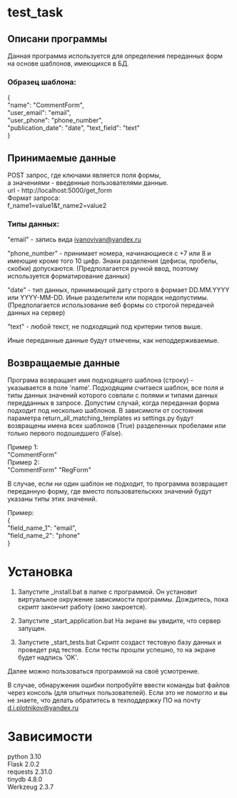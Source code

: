 # test_task
## Описани программы  
Данная программа используется для определения переданных форм  
на основе шаблонов, имеющихся в БД.  

### Образец шаблона:  
{  
"name": "CommentForm",   
"user_email": "email",  
"user_phone": "phone_number",  
"publication_date": "date", 
"text_field": "text"  
}  
## Принимаемые данные
POST запрос, где ключами является поля формы,  
а значениями - введенные пользователями данные.  
url - http://localhost:5000/get_form  
Формат запроса:  
f_name1=value1&f_name2=value2  

### Типы данных:

"email" - запись вида ivanovivan@yandex.ru

"phone_number" - принимает номера, начинающиеся с +7 или 8 и имеющие кроме
того 10 цифр. Знаки разделения (дефисы, пробелы, скобки) допускаются. 
(Предполагается ручной ввод, поэтому используется форматирование данных)

"date" - тип данных, принимающий дату строго в формает DD.MM.YYYY или YYYY-MM-DD. 
Иные разделители или порядок недопустимы. 
(Предполагается использование веб формы со строгой передачей данных на сервер)

"text" - любой текст, не подходящий под критерии типов выше.

Иные переданные данные будут отмечены, как неподдерживаемые.

## Возвращаемые данные
Програма возвращает имя подходящего шаблона (строку) - указывается в поле 'name'.
Подходящим считаеся шаблон, все поля и типы данных значений которого
совпали с полями и типами данных передданных в запросе.
Допустим случай, когда переданная форма подходит под несколько шаблонов.
В зависимоти от состояния параметра return_all_matching_templates из
settings.py будут возвращены имена всех шаблонов (True) разделенных пробелами или только
первого подошедшего (False).

Пример 1:  
"CommentForm"  
Пример 2:  
"CommentForm" "RegForm"  

В случае, если ни один шаблон не подходит, то программа возвращает
переданную форму, где вместо пользовательских значений будут указаны типы этих значений.

Пример:  
{  
"field_name_1": "email",  
"field_name_2": "phone"  
}  

# Установка
1. Запустите _install.bat в папке с программой. Он установит виртуальное окружение 
зависимости программы.
Дождитесь, пока скрипт закончит работу (окно закроется).

2. Запустите _start_application.bat
На экране вы увидите, что сервер запущен.

3. Запустите _start_tests.bat
Скрипт создаст тестовую базу данных и проведет ряд тестов.
Если тесты прошли успешно, то на экране будет надпись 'OK'.

Далее можно пользоваться программой на своё усмотрение.

В случае, обнаружения ошибки попробуйте ввести команды bat файлов 
через консоль (для опытных пользователей). Если это не помогло и вы не знаете, что делать
обратитесь в техподдержку ПО на почту d.i.plotnikov@yandex.ru

# Зависимости
python 3.10  
Flask 2.0.2  
requests 2.31.0  
tinydb 4.8.0  
Werkzeug 2.3.7  
